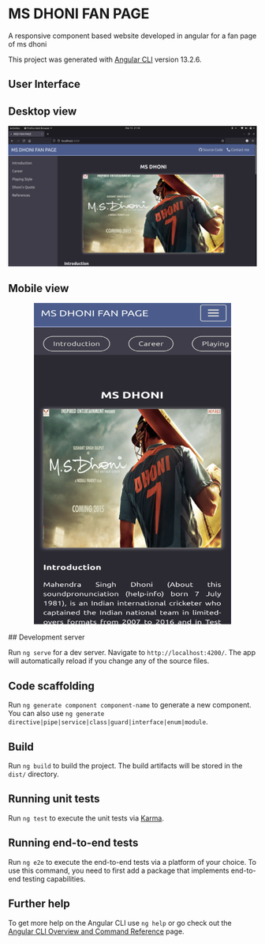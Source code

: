# MS DHONI FAN PAGE

A responsive component based website developed in angular for a fan page of ms dhoni

This project was generated with [Angular CLI](https://github.com/angular/angular-cli) version 13.2.6.


## User Interface

## Desktop view
![alt text](https://github.com/sakthivelan21/msdhoni-fan-page/blob/main/screenshots/desktop-screenshot.png?raw=true)

## Mobile view
<p align="center">
  <img  src="https://github.com/sakthivelan21/msdhoni-fan-page/blob/main/screenshots/mobile-screenshot.png?raw=true" width="400" height="650" alt="demo-image"/>
</p>
## Development server

Run `ng serve` for a dev server. Navigate to `http://localhost:4200/`. The app will automatically reload if you change any of the source files.

## Code scaffolding

Run `ng generate component component-name` to generate a new component. You can also use `ng generate directive|pipe|service|class|guard|interface|enum|module`.

## Build

Run `ng build` to build the project. The build artifacts will be stored in the `dist/` directory.

## Running unit tests

Run `ng test` to execute the unit tests via [Karma](https://karma-runner.github.io).

## Running end-to-end tests

Run `ng e2e` to execute the end-to-end tests via a platform of your choice. To use this command, you need to first add a package that implements end-to-end testing capabilities.

## Further help

To get more help on the Angular CLI use `ng help` or go check out the [Angular CLI Overview and Command Reference](https://angular.io/cli) page.

